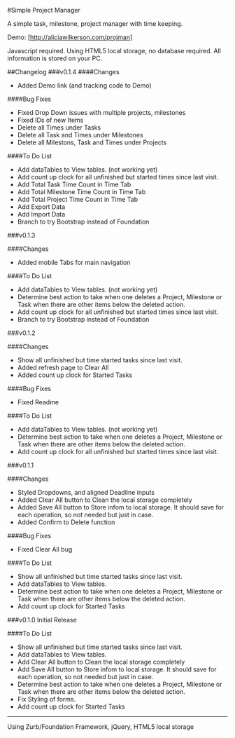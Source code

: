 #Simple Project Manager

A simple task, milestone, project manager with time keeping.

Demo: [http://aliciawilkerson.com/projman]

Javascript required.  Using HTML5 local storage, no database required.  All information is stored on your PC.


##Changelog
###v0.1.4
####Changes

* Added Demo link (and tracking code to Demo)

####Bug Fixes

* Fixed Drop Down issues with multiple projects, milestones
* Fixed IDs of new Items 
* Delete all Times under Tasks
* Delete all Task and Times under Milestones
* Delete all Milestons, Task and Times under Projects

####To Do List

* Add dataTables to View tables. (not working yet)
* Add count up clock for all unfinished but started times since last visit.
* Add Total Task Time Count in Time Tab
* Add Total Milestone Time Count in Time Tab
* Add Total Project Time Count in Time Tab
* Add Export Data
* Add Import Data
* Branch to try Bootstrap instead of Foundation

###v0.1.3

####Changes

* Added mobile Tabs for main navigation

####To Do List

* Add dataTables to View tables. (not working yet)
* Determine best action to take when one deletes a Project, Milestone or Task when there are other items below the deleted action.
* Add count up clock for all unfinished but started times since last visit.
* Branch to try Bootstrap instead of Foundation

###v0.1.2

####Changes

* Show all unfinished but time started tasks since last visit.
* Added refresh page to Clear All
* Added count up clock for Started Tasks

####Bug Fixes

* Fixed Readme 

####To Do List

* Add dataTables to View tables. (not working yet)
* Determine best action to take when one deletes a Project, Milestone or Task when there are other items below the deleted action.
* Add count up clock for all unfinished but started times since last visit.

###v0.1.1 

####Changes

* Styled Dropdowns, and aligned Deadline inputs
* Added Clear All button to Clean the local storage completely
* Added Save All button to Store infom to local storage.  It should save for each operation, so not needed but just in case.
* Added Confirm to Delete function

####Bug Fixes

* Fixed Clear All bug

####To Do List

* Show all unfinished but time started tasks since last visit.
* Add dataTables to View tables.
* Determine best action to take when one deletes a Project, Milestone or Task when there are other items below the deleted action.
* Add count up clock for Started Tasks

###v0.1.0 Initial Release

####To Do List

* Show all unfinished but time started tasks since last visit.
* Add dataTables to View tables.
* Add Clear All button to Clean the local storage completely
* Add Save All button to Store infom to local storage.  It should save for each operation, so not needed but just in case.
* Determine best action to take when one deletes a Project, Milestone or Task when there are other items below the deleted action.
* Fix Styling of forms.
* Add count up clock for Started Tasks

---
Using Zurb/Foundation Framework, jQuery, HTML5 local storage